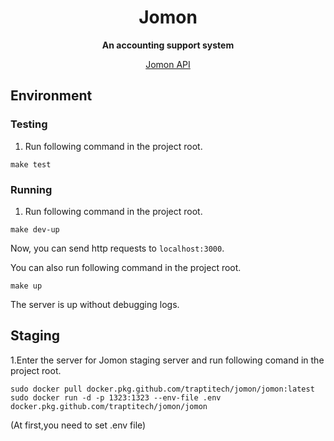 <div align="center">
  <h1>Jomon</h1>
  <p>
    <strong>An accounting support system</strong>
  </p>
  <p>
    <a href="https://apis.trap.jp/?urls.primaryName=Jomon#/">Jomon API</a>
  <p>
</div>

## Environment

### Testing

1. Run following command in the project root.

```shell script
make test
```

### Running

1. Run following command in the project root.

```shell script
make dev-up
```

Now, you can send http requests to `localhost:3000`.

You can also run following command in the project root.

```shell script
make up
```

The server is up without debugging logs.


## Staging

1.Enter the server for Jomon staging server and run following comand in the project root.

```shell script
sudo docker pull docker.pkg.github.com/traptitech/jomon/jomon:latest
sudo docker run -d -p 1323:1323 --env-file .env docker.pkg.github.com/traptitech/jomon/jomon
```

(At first,you need to set .env file)
